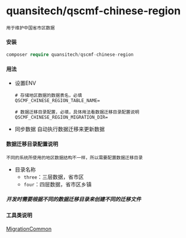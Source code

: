 # quansitech/qscmf-chinese-region

```text
用于维护中国省市区数据
```

#### 安装

```php
composer require quansitech/qscmf-chinese-region
```

#### 用法
+ 设置ENV
  ```ENV
  # 存储地区数据的数据表名，必填
  QSCMF_CHINESE_REGION_TABLE_NAME=
  
  # 数据迁移目录配置，必填，具体用法看数据迁移目录配置说明
  QSCMF_CHINESE_REGION_MIGRATION_DIR=
  ``` 
  
+ 同步数据
  自动执行数据迁移来更新数据


#### 数据迁移目录配置说明
```text
不同的系统所使用的地区数据结构不一样，所以需要配置数据迁移目录
```

+ 目录名称
  - `three`：三层数据，省市区
  - `four`：四层数据，省市区乡镇

##### *开发时需要根据不同的数据迁移目录来创建不同的迁移文件*

#### 工具类说明
[MigrationCommon](./src/docs/MigrationCommon.md)


